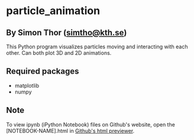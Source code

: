 # particle_animation
## By Simon Thor (simtho@kth.se)
This Python program visualizes  particles moving and interacting with each other. Can both plot 3D and 2D animations.

## Required packages
 - matplotlib
 - numpy

## Note
To view ipynb (iPython Notebook) files on Github's website, open the [NOTEBOOK-NAME].html in [Github's html previewer](http://htmlpreview.github.io/).
